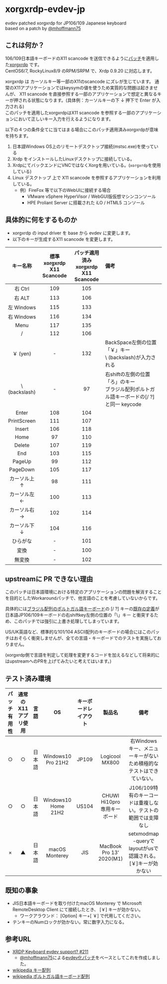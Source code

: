 # xorgxrdp-evdev-jp
evdev patched xorgxrdp for JP106/109 Japanese keyboard<BR>
based on a patch by [@mhoffmann75](https://github.com/mhoffmann75)

## これは何か？
106/109日本語キーボードのX11 scancode を送信できるように[パッチ](https://github.com/TOMATO-ONE/xorgxrdp-evdev-jp/blob/main/code/xorgxrdp_fix_jp106key_scancode.patch)を適用した[xorgxrdp](https://github.com/neutrinolabs/xorgxrdp) です。<br>
CentOS6/7, RockyLinux8/9 のRPM/SRPM で、Xrdp 0.9.20 に対応します。

xorgxrdp は カーソルキー等一部のX11のscancode にズレが生じています。
通常のX11アプリケーションではkeysymの値を使うため実質的な問題は起きませんが、
X11 scancode を直接参照する一部のアプリケーションで想定と異なるキーが押される状態になります。(具体例：カーソルキーの下 ↓ 押下で Enter が入力される)<br>
このパッチを適用したxorgxrdpはX11 scancode を参照する一部のアプリケーションにおいて正しいキー入力を行えるようになります。

以下の４つの条件全てに当てはまる場合にこのパッチ適用済みxorgxrdpが意味を持ちます。

 1. 日本語Windows OS上のリモートデスクトップ接続(mstsc.exe)を使っている
 2. Xrdp をインストールしたLinuxデスクトップに接続している。
 3. XrdpにてバックエンドにVNCではなくXorgを用いている。(`xorgxrdp`を使用している)
 4. Linux デスクトップ 上で X11 scancode を参照するアプリケーションを利用している。 
    -  例）FireFox 等で以下のWebUIに接続する場合
        - VMware vSphere HyperVisor / WebGUI版仮想マシンコンソール
        - HPE Proliant Server に搭載された iLO /  HTML5 コンソール

## 具体的に何をするものか
- xorgxrdp の input driver を base から evdev に変更します。
- 以下のキーが生成するX11 scancode を変更します。

|キー名称|標準<BR>xorgxrdp<BR>X11 Scancode|パッチ適用済み<BR>xorgxrdp<BR>X11 Scancode|備考|
|:------------:|:------------:|:------------:|:------------|
|右 Ctrl     |109|105||
|右 ALT  |113|106||
|左 Windows |115|133||
|右 Windows  |116|134||
|Menu|117|135||
| /  |112|106||
|￥ (yen)|-|132|BackSpace左側の位置「￥」キー<BR>\ (backslash)が入力される|
|\\ (backslash)|-|97|右shiftの左側の位置「ろ」のキー<BR>ブラジル配列ポルトガル語キーボードの[/ ?]と同一 keycode|
|Enter|108|104||
|PrintScreen|111|107||
|Insert|106|118||
|Home|97|110||
|Delete|107|119||
|End|103|115||
|PageUp|99|112||
|PageDown|105|117||
|カーソル上  ↑|98|111||
|カーソル左  ←|100|113||
|カーソル右  →|102|114||
|カーソル下  ↓|104|116||
|ひらがな|-|101||
|変換|-|100||
|無変換|-|102||

## upstreamに PR できない理由
このパッチは日本語環境における特定のアプリケーションの問題を解消することを目的としたWorkaroundパッチで、他言語のことを考慮していないからです。

具体的には[ブラジル配列のポルトガル語キーボード](https://ja.wikipedia.org/wiki/ポルトガル語キー配列#/media/ファイル:KB_Portuguese_Brazil_text.svg)の [/ ?] キーの[既存の定義](https://github.com/neutrinolabs/xorgxrdp/blob/devel/xrdpkeyb/rdpKeyboard.c#L458-L462)が日本語JP106/109キーボードの右shiftkey左側の位置の「\」キー と衝突するため、このパッチでは強引に上書き処理してしまっています。

US/UK英語など、標準的な101/104 ASCII配列のキーボードの場合にはこのパッチはおそらく衝突しませんが、全ての言語・キーボードでのテストを実施しておりません。

(xorgxrdp側で言語を判定して処理を変更するコードを加えるなどして将来的にはupstreamへのPRを上げてみたいと考えてはいます。)

## テスト済み環境
|パッチ有用性|通常のX11アプリ使用|言語|OS|キーボードレイアウト|製品名|備考|
|:----:|:----:|:----:|:----:|:----:|:----:|:----:|
|○|○|日本語|Windows10 Pro 21H2 | JP109|Logicool MX800|右Windowsキー、メニューキーがないため積極的なテストはできていない。|
|○|○|日本語|Windows10 Home 21H2 | US104|CHUWI Hi10pro <BR>専用キーボード|J106/109特有のキーコードは重複しない。テストの範囲では支障なし|
|×|▲|日本語|macOS Monterey| JIS|MacBook Pro 13' 2020(M1)|setxmodmap -queryで layoutがusで認識される。<BR>[￥]キーが効かない|

## 既知の事象
  - JIS日本語キーボードを取り付けたmacOS Monterey で Microsoft RemoteDesktop Client にて接続したとき、 [￥] キーが効かない。
    - ワークアラウンド： [Option] キー+[ ￥] で代用してください。
  - テンキーのNumロックが効かない。常に数字入力になる。

## 参考URL
- [XRDP Keyboard evdev support? #211](https://github.com/neutrinolabs/xorgxrdp/issues/211)
  - [@mhoffmann75](https://github.com/mhoffmann75)による[evdev化パッチ](https://github.com/mhoffmann75/xorgxrdp/commit/16b8fbdc3345a0caa56cb9109790ab6dbe6df892)をベースとしてこれを作成しました。
- [wikipedia キー配列](https://ja.wikipedia.org/wiki/キー配列)
- [wikipedia ポルトガル語キーボード配列](https://ja.wikipedia.org/wiki/ポルトガル語キー配列)
